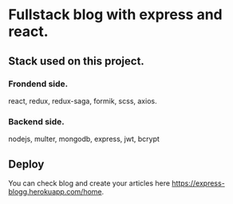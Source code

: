# Fullstack blog with express and react.
## Stack used on this project.  
### Frondend side.  
react, redux, redux-saga, formik, scss, axios.  
### Backend side.  
nodejs, multer, mongodb, express, jwt, bcrypt  

## Deploy  
You can check blog and create your articles here https://express-blogg.herokuapp.com/home.
